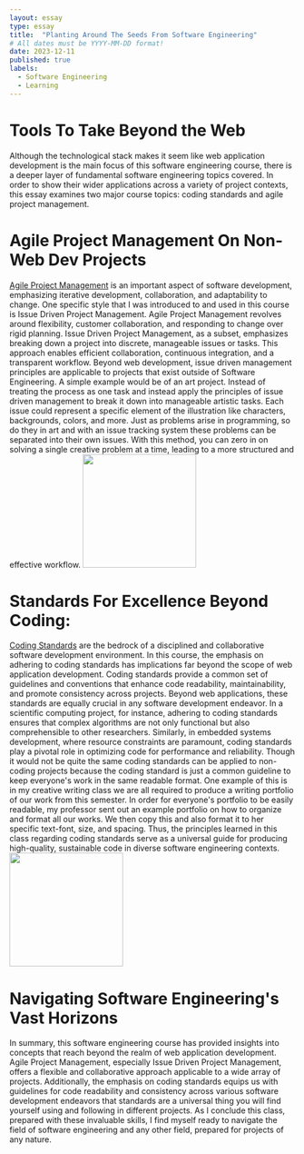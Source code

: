```yaml
---
layout: essay
type: essay
title:  "Planting Around The Seeds From Software Engineering"
# All dates must be YYYY-MM-DD format!
date: 2023-12-11
published: true
labels:
  - Software Engineering
  - Learning
---
```



# Tools To Take Beyond the Web
Although the technological stack makes it seem like web application development is the main focus of this software engineering course, there is a deeper layer of fundamental software engineering topics covered. In order to show their wider applications across a variety of project contexts, this essay examines two major course topics: coding standards and agile project management.

# Agile Project Management On Non-Web Dev Projects
[Agile Project Management](https://www.techtarget.com/searchcio/definition/Agile-project-management) is an important aspect of software development, emphasizing iterative development, collaboration, and adaptability to change. One specific style that I was introduced to and used in this course is Issue Driven Project Management.
Agile Project Management revolves around flexibility, customer collaboration, and responding to change over rigid planning. Issue Driven Project Management, as a subset, emphasizes breaking down a project into discrete, manageable issues or tasks. This approach enables efficient collaboration, continuous integration, and a transparent workflow. Beyond web development, issue driven management principles are applicable to projects that exist outside of Software Engineering. 
A simple example would be of an art project. Instead of treating the process as one task and instead apply the principles of issue driven management to break it down into manageable artistic tasks. Each issue could represent a specific element of the illustration like characters,  backgrounds, colors, and more. Just as problems arise in programming, so do they in art and with an issue tracking system these problems can be separated into their own issues. With this method, you can zero in on solving a single creative problem at a time, leading to a more structured and effective workflow.
<img width="200px" src="https://cdn.technologyadvice.com/wp-content/uploads/2023/06/Adobe-Agile-vs-waterfall-1024x512.jpeg">

# Standards For Excellence Beyond Coding:
[Coding Standards](https://www.browserstack.com/guide/coding-standards-best-practices#:~:text=Coding%20standards%20are%20a%20set,efficient%20code%20with%20minimal%20errors.) are the bedrock of a disciplined and collaborative software development environment. In this course, the emphasis on adhering to coding standards has implications far beyond the scope of web application development. Coding standards provide a common set of guidelines and conventions that enhance code readability, maintainability, and promote consistency across projects. Beyond web applications, these standards are equally crucial in any software development endeavor. In a scientific computing project, for instance, adhering to coding standards ensures that complex algorithms are not only functional but also comprehensible to other researchers. Similarly, in embedded systems development, where resource constraints are paramount, coding standards play a pivotal role in optimizing code for performance and reliability. Though it would not be quite the same coding standards can be applied to non-coding projects because the coding standard is just a common guideline to keep everyone's work in the same readable format. One example of this is in my creative writing class we are all required to produce a writing portfolio of our work from this semester. In order for everyone's portfolio to be easily readable, my professor sent out an example portfolio on how to organize and format all our works. We then copy this and also format it to her specific text-font, size, and spacing. Thus, the principles learned in this class regarding coding standards serve as a universal guide for producing high-quality, sustainable code in diverse software engineering contexts.
<img width="200px"  src="https://res.cloudinary.com/snyk/image/upload/v1646605793/wordpress-sync/three-pillars-for-secure-coding-learn.png">

# Navigating Software Engineering's Vast Horizons
In summary, this software engineering course has provided insights into concepts that reach beyond the realm of web application development. Agile Project Management, especially Issue Driven Project Management, offers a flexible and collaborative approach applicable to a wide array of projects. Additionally, the emphasis on coding standards equips us with guidelines for code readability and consistency across various software development endeavors that standards are a universal thing you will find yourself using and following in different projects. As I conclude this class, prepared with these invaluable skills, I find myself ready to navigate the field of software engineering and any other field, prepared for projects of any nature.

